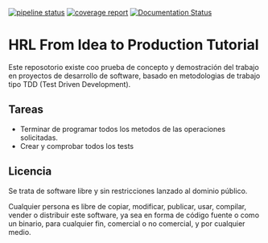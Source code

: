 [![pipeline status](https://gitlab.com/martincollado.com/i2p-python/badges/master/pipeline.svg)](https://gitlab.com/martincollado.com/i2p-python/commits/master)
[![coverage report](https://gitlab.com/martincollado.com/i2p-python/badges/master/coverage.svg)](https://gitlab.com/martincollado.com/i2p-python/commits/master)
[![Documentation Status](https://readthedocs.org/projects/i2p-python/badge/?version=latest)](http://i2p-python.readthedocs.io/es/latest/?badge=latest)

HRL From Idea to Production Tutorial
====================================

Este reposotorio existe coo prueba de concepto y demostración del trabajo en proyectos de
desarrollo de software, basado en metodologias de trabajo tipo TDD (Test Driven Development).

Tareas
------

- Terminar de programar todos los metodos de las operaciones solicitadas.
- Crear y comprobar todos los tests


Licencia
--------

Se trata de software libre y sin restricciones lanzado al dominio público.

Cualquier persona es libre de copiar, modificar, publicar, usar, compilar, vender o
distribuir este software, ya sea en forma de código fuente o como un
binario, para cualquier fin, comercial o no comercial, y por cualquier
medio.
